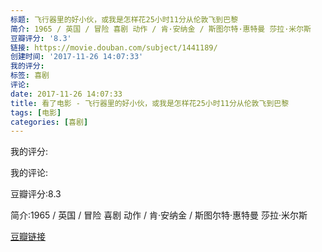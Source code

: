 ```yaml
---
标题: 飞行器里的好小伙，或我是怎样花25小时11分从伦敦飞到巴黎
简介: 1965 / 英国 / 冒险 喜剧 动作 / 肯·安纳金 / 斯图尔特·惠特曼 莎拉·米尔斯
豆瓣评分: '8.3'
链接: https://movie.douban.com/subject/1441189/
创建时间: '2017-11-26 14:07:33'
我的评分:
标签: 喜剧
评论:
date: 2017-11-26 14:07:33
title: 看了电影 - 飞行器里的好小伙，或我是怎样花25小时11分从伦敦飞到巴黎
tags: [电影]
categories: [喜剧]
---
```


我的评分:

我的评论:

豆瓣评分:8.3

简介:1965 / 英国 / 冒险 喜剧 动作 / 肯·安纳金 / 斯图尔特·惠特曼 莎拉·米尔斯

[豆瓣链接](https://movie.douban.com/subject/1441189/)

